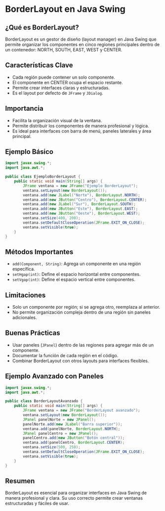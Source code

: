 # BorderLayout en Java Swing

## ¿Qué es BorderLayout?
BorderLayout es un gestor de diseño (layout manager) en Java Swing que permite organizar los componentes en cinco regiones principales dentro de un contenedor: NORTH, SOUTH, EAST, WEST y CENTER.

## Características Clave
- Cada región puede contener un solo componente.
- El componente en CENTER ocupa el espacio restante.
- Permite crear interfaces claras y estructuradas.
- Es el layout por defecto de `JFrame` y `JDialog`.

## Importancia
- Facilita la organización visual de la ventana.
- Permite distribuir los componentes de manera profesional y lógica.
- Es ideal para interfaces con barra de menú, paneles laterales y área principal.

## Ejemplo Básico
```java
import javax.swing.*;
import java.awt.*;

public class EjemploBorderLayout {
    public static void main(String[] args) {
        JFrame ventana = new JFrame("Ejemplo BorderLayout");
        ventana.setLayout(new BorderLayout());
        ventana.add(new JLabel("Norte"), BorderLayout.NORTH);
        ventana.add(new JButton("Centro"), BorderLayout.CENTER);
        ventana.add(new JLabel("Sur"), BorderLayout.SOUTH);
        ventana.add(new JButton("Este"), BorderLayout.EAST);
        ventana.add(new JButton("Oeste"), BorderLayout.WEST);
        ventana.setSize(400, 200);
        ventana.setDefaultCloseOperation(JFrame.EXIT_ON_CLOSE);
        ventana.setVisible(true);
    }
}
```

## Métodos Importantes
- `add(Component, String)`: Agrega un componente en una región específica.
- `setHgap(int)`: Define el espacio horizontal entre componentes.
- `setVgap(int)`: Define el espacio vertical entre componentes.

## Limitaciones
- Solo un componente por región; si se agrega otro, reemplaza al anterior.
- No permite organización compleja dentro de una región sin paneles adicionales.

## Buenas Prácticas
- Usar paneles (`JPanel`) dentro de las regiones para agregar más de un componente.
- Documentar la función de cada región en el código.
- Combinar BorderLayout con otros layouts para interfaces flexibles.

## Ejemplo Avanzado con Paneles
```java
import javax.swing.*;
import java.awt.*;

public class BorderLayoutAvanzado {
    public static void main(String[] args) {
        JFrame ventana = new JFrame("BorderLayout avanzado");
        ventana.setLayout(new BorderLayout());
        JPanel panelNorte = new JPanel();
        panelNorte.add(new JLabel("Barra superior"));
        ventana.add(panelNorte, BorderLayout.NORTH);
        JPanel panelCentro = new JPanel();
        panelCentro.add(new JButton("Botón central"));
        ventana.add(panelCentro, BorderLayout.CENTER);
        ventana.setSize(500, 250);
        ventana.setDefaultCloseOperation(JFrame.EXIT_ON_CLOSE);
        ventana.setVisible(true);
    }
}
```

## Resumen
BorderLayout es esencial para organizar interfaces en Java Swing de manera profesional y clara. Su uso correcto permite crear ventanas estructuradas y fáciles de usar.

